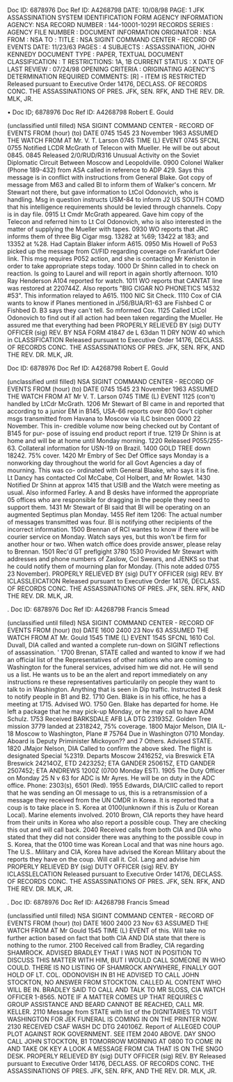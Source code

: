 Doc ID: 6878976 Doc Ref ID: A4268798 DATE: 10/08/98
PAGE: 1
JFK ASSASSINATION SYSTEM
IDENTIFICATION FORM
AGENCY INFORMATION
AGENCY: NSA
RECORD NUMBER : 144-10001-10291
RECORDS SERIES :
AGENCY FILE NUMBER :
DOCUMENT INFORMATION
ORIGINATOR : NSA
FROM : NSA
ΤΟ :
TITLE :
NSA SIGINT COMMAND CENTER - RECORD OF EVENTS
DATE: 11/23/63
PAGES : 4
SUBJECTS :
ASSASSINATION, JOHN KENNEDY
DOCUMENT TYPE : PAPER, TEXTUAL DOCUMENT
CLASSIFICATION : T
RESTRICTIONS: 1A, 1B
CURRENT STATUS : X
DATE OF LAST REVIEW : 07/24/98
OPENING CRITERIA :
ORIGINATING AGENCY'S DETERMINATION REQUIRED
COMMENTS:
[R] - ITEM IS RESTRICTED
Released pursuant to Executive Order 14176, DECLASS. OF RECORDS CONC. THE ASSASSINATIONS OF PRES. JFK, SEN.
RFK, AND THE REV. DR. MLK, JR.

• Doc ID; 6878976 Doc Ref ID: A4268798 Robert E. Gould

(unclassified until filled)
NSA SIGINT COMMAND CENTER - RECORD OF EVENTS
FROM (hour) (to) DATE
0745 1545 23 November 1963
ASSUMED THE WATCH FROM AT
Mr. V. T. Larson 0745
TIME (L) EVENT
0745 SFCNL
0755 Notified LCDR McGrath of Telecon with Mueller. He will be out
about 0845.
0845 Released 2/0/RUD/R316 Unusual Activity on the Soviet Diplomatic
Circuit Between Moscow and Leopoldville.
0900 Colonel Walker (Phone 189-432) from ASA called in reference to
ADP 429. Says this message is in conflict with instructions
from General Blake. Got copy of message from M63 and called
Bl to inform them of Walker's concern. Mr Stewart not there,
but gave information to LtCol Odonovich, who is handling.
Msg in question instructs USM-84 to inform J2 US SOUTH COMD
that his intelligence requirements should be levied through
channels. Copy is in day file.
0915 Lt Cmdr McGrath appeared. Gave him copy of the Telecon and
referred him to Lt Col Odonovich, who is also interested in
the matter of supplying the Mueller with tapes.
0930 WO reports that JRC informs them of three Big Cigar msg.
13282 at %69; 13422 at 183; and 13352 at %28. Had Captain
Blaker inform A615.
0950 Mis Howell of Po53 picked up the message from CI/FID regarding
coverage on Frankfurt Oder link. This msg requires P052 action,
and she is contacting Mr Keniston in order to take appropriate
steps today.
1000 Dr Shinn called in to check on reaction. Is going to Laurel
and will report in again shortly afternoon.
1010 Ray Henderson A104 reported for watch.
1011 WO reports that CANTAT line was restored at 220744Z. Also
reports "BIG CIGAR NO PHONETICS 14532 #53". This information
relayed to A615.
1100 NIC Sit Check.
1110 Cox of CIA wants to know if Planes mentioned in J/56/BUA/R1-63
are Fishbed C or Fishbed D. B3 says they can't tell. So mformed Cox.
1125 Called LtCol Odonovich to find out if all action had been taken
regarding the Mueller. He assured me that everything had been
PROPERLY RELIEVED BY (sig) DUTY OFFICER (sig) REV. BY
NSA FORM 41847 de L 63dan 11 DRY NOW 40 which in CLASSIFICATION
Released pursuant to Executive Order 14176, DECLASS. OF RECORDS CONC. THE ASSASSINATIONS OF PRES. JFK, SEN.
RFK, AND THE REV. DR. MLK, JR.

Doc ID: 6878976 Doc Ref ID: A4268798 Robert E. Gould

(unclassified until filled)
NSA SIGINT COMMAND CENTER - RECORD OF EVENTS
FROM (hour) (to) DATE
0745 1545 23 November 1963
ASSUMED THE WATCH FROM AT
Mr V. T. Larson 0745
TIME (L) EVENT
1125
(con't) handled by LtCdr McGrath.
1206 Mr Stewart of Bl came in and reported that according to a junior
EM in B145, USA-66 reports over 800 Gov't cipher msgs transmitted
from Havana to Moscow via ILC bsincen 0000 22 November. This in-
credible volume now being checked out by Contant of B145 for pur-
pose of issuing end product report if true.
1219 Dr Shinn is at home and will be at home until Monday morning.
1220 Released P055/255-63. Collateral information for USN-19 on
Brazil.
1400 GOLD TREE down 18242. 75% cover.
1420 Mr Embry of Sec Def Office says Monday is a nonworking day throughout
the world for all Govt Agencies a day of mourning. This was co-
ordinated with General Blaake, who says it is fine. Lt Dancy has
contacted Col McCabe, Col Holbert, and Mr Rowlet.
1430 Notified Dr Shinn at approx 1415 that USIB and the Watch were
meeting as usual. Also informed Farley. A and B desks have
informed the appropriate 05 offices who are responsible for
dragging in the people they need to support them.
1431 Mr Stewart of Bl said that Bl will be operating on an augmented
Septimus plan Monday.
1455 Ref item 1206: The actual number of messages transmitted was
four. Bl is notifying other recipients of the incorrect information.
1500 Brennan of RCI wantes to know if there will be courier service
on Monday. Watch says yes, but this won't be firm for another
hour or two. When watch office does provide answer, please
relay to Brennan.
1501 Rec'd GT preflgight 3780
1530 Provided Mr Stewart with addresses and phone numbers of Zaslow,
Col Swears, and JENKS so that he could notify them of mourning
plan for Monday. (This note added 0755 23 November).
PROPERLY RELIEVED BY (sig) DUTY OFFICER (sig) REV. BY
ICLASSLEICATION
Released pursuant to Executive Order 14176, DECLASS. OF RECORDS CONC. THE ASSASSINATIONS OF PRES. JFK, SEN.
RFK, AND THE REV. DR. MLK, JR.

. Doc ID: 6878976 Doc Ref ID: A4268798 Francis Smead

(unclassified until filled)
NSA SIGINT COMMAND CENTER - RECORD OF EVENTS
FROM (hour) (to) DATE
1600 2400 23 Νον 63
ASSUMED THE WATCH FROM AT
Mr. Gould 1545
TIME (L) EVENT
1545 SFCNL
1610 Col. Duvall, DIA called and wanted a complete run-down on SIGINT
reflections of assassination. '
1700 Brenan, STATE called and wanted to know if we had an official list
of the Representatives of other nations who are coming to Washington
for the funeral services, advised him we did not. He will send us
a list. He wants us to be an the alert and report immediately on
any instructions re these representatives particularily on people they
want to talk to in Washington. Anything that is seen in Dip traffic.
Instructed B desk to notify people in B1 and B2.
1710 Gen. Bläke is in his office, he has a meeting at 1715. Advised WO.
1750 Gen. Blake has departed for home. He left a package that he may
pick-up Monday, or he may call to have ADM Schulz.
1753 Received BARKSDALE AFB LA DTG 231935Z. Golden Tree mission 3779
landed at 2318242, 75% coverage.
1800 Major Melson, DIA IL-18 Moscow to Washington, Plane # 75764 Due in
Washington 0710 Monday. Aboard is Deputy Priminister Mickoyon?? and
7 Others. Advised STATE.
1820 JMajor Nelson, DIA Called to confirm the above sked. The flight is
designated Special %2319. Departs Moscow 2416252, via Breswick ETA
Breswick 24214OZ, ETD 2423252; ETA GANDER 250615Z, ETD GANDER 2507452;
ETA ANDREWS 1200Z (0700 Monday EST).
1905 The Duty Officer on Monday 25 N v 63 for ADC is Mr Ayres. He will be on
duty in the ADC office. Phone: 2303(s), 6501 (Red).
1955 Edwards, DIA/CIIC called to report that he was sending an OI message
to us, this is a retransmission of a message they received from the UN
CMDR in Korea. It is reported that a coup is to take place in S. Korea
at 0100(unknown if this is Zulu or Korean Local). Marine elements
involved.
2010 Brown, CIA reports they have heard from their units in Korea who also
report a possible coup. They are checking this out and will call back.
2040 Received calls from both CIA and DIA who stated that they did not
consider there was anything to the possible coup in S. Korea, that the
0100 time was Korean Local and that was nine hours ago. The U.S..
Military and CIA, Korea have advised the Korean Military about the
reports they have on the coup. Will call it. Col. Lang and advise him
PROPERLY RELIEVED BY (sig) DUTY OFFICER (sig) REV. BY
ICLASSLELCATION
Released pursuant to Executive Order 14176, DECLASS. OF RECORDS CONC. THE ASSASSINATIONS OF PRES. JFK, SEN.
RFK, AND THE REV. DR. MLK, JR.

. Doc ID: 6878976 Doc Ref ID: A4268798 Francis Smead

(unclassified until filled)
NSA SIGINT COMMAND CENTER - RECORD OF EVENTS
FROM (hour) (to) DATE
1600 2400 23 Nov 63
ASSUMED THE WATCH FROM AT
Mr Gould 1545
TIME (L) EVENT
of this. Will take no further action based on fact that both CIA AND DIA
state that there is nothing to the rumor.
2100 Received call from Bradley, CIA regarding SHAMROCK. ADVISED BRADLEY
THAT I WAS NOT IN POSITION TO DISCUSS THIS MATTER WITH HIM, BUT I WOULD
CALL SOMEONE IN WHO COULD. THERE IS NO LISTING OF SHAMROCK ANYWHERE,
FINALLY GOT HOLD OF LT. COL. ODONOVISH IN B1 HE ADVISED TO CALL JOHN
STOCKTON, NO ANSWER FROM STOCKTON. CALLED AL CONTENT WHO WILL BE IN.
BRADLEY SAID TO CALL AND TALK TO MR SLOSS, CIA WATCH OFFICER 1-8565.
NOTE IF A MATTER COMES UP THAT REQUIRES C GROUP ASSISTANCE AND BEARD CANNOT
BE REACHED, CALL MR. KELLER.
2110 Message from STATE with list of the DIGNITARIES TO VISIT WASHINGTON
FOR JEK FUNERAL IS COMING IN ON THE PRINTER NOW.
2130 RECEIVED CSAF WASH DC DTG 240106Z. Report of ALLEGED COUP PLOT AGAINST
ROK GOVERNMENT. SEE ITEM 2040 ABOVE.
DAY SNOO CALL JOHN STOCKTON, B1 TOMORROW MORNING AT 0800 TO COME IN AND TAKE
OK KEY A LOOK A MESSAGE FROM CIA THAT IS ON THE SNGO DESK.
PROPERLY RELIEVED BY (sig) DUTY OFFICER (sig) REV. BY
Released pursuant to Executive Order 14176, DECLASS. OF RECORDS CONC. THE ASSASSINATIONS OF PRES. JFK, SEN.
RFK, AND THE REV. DR. MLK, JR.
